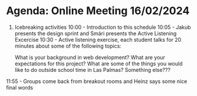 # Agenda: Online Meeting 16/02/2024

1. Icebreaking activities
10:00 - Introduction to this schedule
10:05 - Jakub presents the design sprint and Smári presents the Active Listening Excercise
10:30 - Active listening exercise, each student talks for 20 minutes about some of the following topics:

    What is your background in web development?
    What are your expectations for this project?
    What are some of the things you would like to do outside school time in Las Palmas?
    Something else???

11:55 - Groups come back from breakout rooms and Heinz says some nice final words

